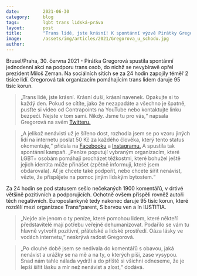 ```yaml
---
date:         2021-06-30
category:     blog
tags:         lgbt trans lidská-práva
layout:       post
title:        "Trans lidé, jste krásní! K spontánní výzvě Pirátky Gregorové se za jediný den připojilo na 2000 lidí"
image:        /assets/img/articles/2021/Gregorova_u_schodu.jpg
author:       
---
```


Brusel/Praha, 30. června 2021 - Pirátka Gregorová spustila spontánní jednodenní akci na podporu trans osob, do nichž se nevybíravě opřel prezident Miloš Zeman. Na sociálních sítích se za 24 hodin zapojily téměř 2 tisíce lidí. Gregorová tak organizacím pomáhajícím trans lidem daruje 95 tisíc korun.

> „Trans lidé, jste krásní. Krásní duší, krásní navenek. Opakujte si to každý den. Pokud se cítíte, jako že nezapadáte a všechno je špatně, pusťte si video od Contrapoints na YouTube nebo kontaktujte linku bezpečí. Nejste v tom sami. Nikdy. Jsme tu pro vás,“ napsala Gregorová na svém [Twitteru.](https://www.pirati.cz/assets/pdf/dopis_vlada_eslp_1-2021.pdf) 

> „A jelikož nenávisti už je šířeno dost, rozhodla jsem se po vzoru jiných lidí na internetu poslat 50 Kč za každého člověka, který tento status okomentuje,“ přidala na [Facebooku](https://www.facebook.com/MEPGregorova) a [Instagramu.](https://www.instagram.com/ruzovarebelka/?hl=cs) A spustila tak spontánní kampaň. „Peníze poputují vybraným organizacím, které LGBT+ osobám pomáhají procházet těžkostmi, které bohužel ještě jejich identita může přinášet (zpětně informuji, které jsem obdarovala). Ať je chcete také podpořit, nebo chcete šířit nenávist, vězte, že přispějete na pomoc jiným lidským bytostem.“

Za 24 hodin se pod statusem sešlo nečekaných 1900 komentářů, v drtivé většině pozitivních a podporujících. Ochotně ovšem přispěli rovněž autoři těch negativních. Europoslankyně tedy nakonec daruje 95 tisíc korun, které rozdělí mezi organizace Trans*parent, S barvou ven a In IUSTITIA.

> „Nejde ale jenom o ty peníze, které pomohou lidem, které někteří představitelé mají potřebu veřejně dehumanizovat. Podařilo se vám tu hlavně vytvořit pozitivní, přátelské a lidské prostředí. Oáza lásky ve vodách internetu,“ neskrývá radost Gregorová.

> „Po dlouhé době jsem se nedívala do komentářů s obavou, jaká nenávist a urážky se na mě a na ty, o kterých píši, zase vysypou. Snad nám tahle nálada vydrží a do příště si všichni odneseme, že je lepší šířit lásku a mír než nenávist a zlost,“ dodává. 
